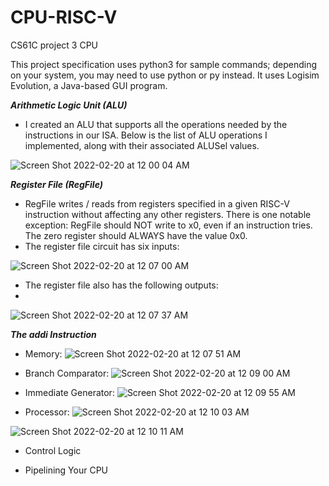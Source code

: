 # CPU-RISC-V
CS61C project 3 CPU

This project specification uses python3 for sample commands; depending on your system, you may need to use python or py instead. It uses Logisim Evolution, a Java-based GUI program.

***Arithmetic Logic Unit (ALU)***
- I created an ALU that supports all the operations needed by the instructions in our ISA. 
Below is the list of ALU operations I implemented, along with their associated ALUSel values.

![Screen Shot 2022-02-20 at 12 00 04 AM](https://user-images.githubusercontent.com/47617094/154833900-e86ec3c8-dc5c-4b29-89ce-f0d1d0a16626.png)

***Register File (RegFile)***
 - RegFile writes / reads from registers specified in a given RISC-V instruction without affecting any other registers. There is one notable exception: RegFile should NOT write to x0, even if an instruction tries. The zero register should ALWAYS have the value 0x0. 
 - The register file circuit has six inputs:
 
 ![Screen Shot 2022-02-20 at 12 07 00 AM](https://user-images.githubusercontent.com/47617094/154834082-b5c7941f-9cc7-4c97-a3e3-da1727bd9347.png)
- The register file also has the following outputs:
- 
![Screen Shot 2022-02-20 at 12 07 37 AM](https://user-images.githubusercontent.com/47617094/154834106-a20abcf3-7381-4067-a18f-34584d5097a6.png)


 
 ***The addi Instruction***
 - Memory:
![Screen Shot 2022-02-20 at 12 07 51 AM](https://user-images.githubusercontent.com/47617094/154834125-2f1afc0f-ed02-458d-a74b-abe3971aefe3.png)

- Branch Comparator:
![Screen Shot 2022-02-20 at 12 09 00 AM](https://user-images.githubusercontent.com/47617094/154834160-04f32217-5125-4aae-affc-d6b758126aec.png)

-  Immediate Generator:
![Screen Shot 2022-02-20 at 12 09 55 AM](https://user-images.githubusercontent.com/47617094/154834187-47a1b0ba-5eef-4daf-be8f-4cb64146510e.png)

-  Processor:
![Screen Shot 2022-02-20 at 12 10 03 AM](https://user-images.githubusercontent.com/47617094/154834191-de099a58-b619-48b1-a6f2-5a6f05027d63.png)

![Screen Shot 2022-02-20 at 12 10 11 AM](https://user-images.githubusercontent.com/47617094/154834194-26eba937-d8fb-4592-8df6-03ce03161bb5.png)


-  Control Logic

- Pipelining Your CPU
